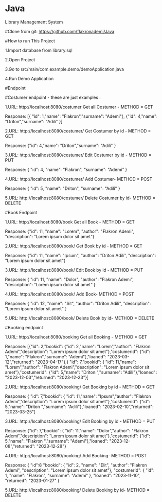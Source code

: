 # Java

Library Management System

#Clone from git:  https://github.com/flakronademi/Java

#How to run This Project

1.Import database from library.sql

2.Open Project

3.Go to src/main/com.example.demo/demoApplication.java

4.Run Demo Application

#Endpoint

#Costumer endpoint - these are just examples :

1.URL: http://localhost:8080/costumer Get all Costumer - METHOD = GET

Response: [{ "id": 1,"name": "Flakron","surname": "Ademi"}, {"id": 4,"name": "Driton","surname": "Adili" }]

2.URL: http://localhost:8080/costumer/ Get Costumer by id - METHOD = GET

Response: {"id": 4,"name": "Driton","surname": "Adili" }

3.URL: http://localhost:8080/costumer/ Edit Costumer by id - METHOD = PUT

Response: { "id": 4, "name": "Flakron", "surname": "Ademi" }

4.URL: http://localhost:8080/costumer/ Add Costumer- METHOD = POST

Response: { "id": 5, "name": "Driton", "surname": "Adili" }

5.URL: http://localhost:8080/costumer/ Delete Costumer by id- METHOD = DELETE

#Book Endpoint

1.URL: http://localhost:8080/book Get all Book - METHOD = GET

Response: {"id": 11, "name": "Lorem", "author": "Flakron Ademi", "description": "Lorem ipsum dolor sit amet"}

2.URL: http://localhost:8080/book/ Get Book by id - METHOD = GET

Response: {"id": 11, "name": "Ipsum", "author": "Driton Adili", "description": "Lorem ipsum dolor sit amet"}

3.URL: http://localhost:8080/book/ Edit Book by id - METHOD = PUT

Response: { "id": 11, "name": "Dolor", "author": "Flakron Ademi", "description": "Lorem ipsum dolor sit amet" }

4.URL: http://localhost:8080/book/ Add Book- METHOD = POST

Response: { "id": 12, "name": "Sit", "author": "Driton Adili", "description": "Lorem ipsum dolor sit amet" }

5.URL: http://localhost:8080/book/ Delete Book by id- METHOD = DELETE

#Booking endpoint

1.URL: http://localhost:8080/booking Get all Booking - METHOD = GET

Response: [{"id": 2,"bookid": {"id": 2,"name": "Lorem","author": "Flakron Ademi","description": "Lorem ipsum dolor sit amet"},"costumerid": {"id": 1,"name": "Flakron","surname": "Ademi"},"loaned": "2023-03-12","returned": "2023-04-17"},{ "id": 7,"bookid": { "id": 11,"name": "Lorem","author": "Flakron Ademi","description": "Lorem ipsum dolor sit amet"},"costumerid": {"id": 5,"name": "Driton ","surname": "Adili"},"loaned": "2023-12-03","returned": "2023-12-23"}]

2.URL: http://localhost:8080/booking/ Get Booking by id - METHOD = GET

Response: { "id": 7,"bookid": { "id": 11,"name": "Ipsum","author": "Flakron Ademi","description": "Lorem ipsum dolor sit amet"},"costumerid": {"id": 5,"name": "Driton ","surname": "Adili"},"loaned": "2023-02-10","returned": "2023-03-25"}

3.URL: http://localhost:8080/booking/ Edit Booking by id - METHOD = PUT

Response: {"id": 7,"bookid": { "id": 11,"name": "Dolor","author": "Flakron Ademi","description": "Lorem ipsum dolor sit amet"},"costumerid": {"id": 5,"name": "Flakron ","surname": "Ademi"},"loaned": "2023-12-08","returned": "2023-12-28"}

4.URL: http://localhost:8080/booking/ Add Booking- METHOD = POST

Response: { "id":8 "bookid": { "id": 2, "name": "Elit", "author": "Flakron Ademi", "description": "Lorem ipsum dolor sit amet"}, "costumerid": { "id": 1, "name": "Flakron", "surname": "Ademi" }, "loaned": "2023-11-10", "returned": "2023-01-27" }

5.URL: http://localhost:8080/booking/ Delete Booking by id- METHOD = DELETE
